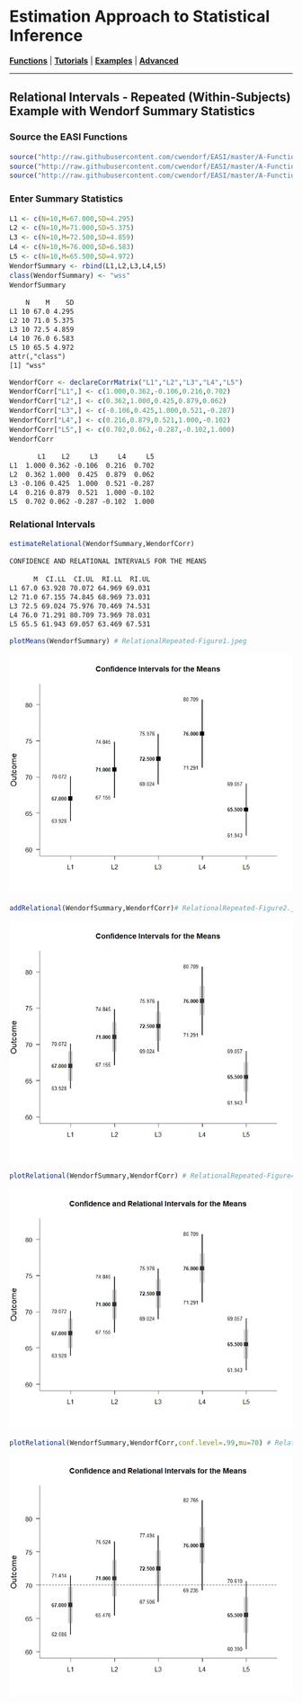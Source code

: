 # Estimation Approach to Statistical Inference

[**Functions**](../../A-Functions) | 
[**Tutorials**](../../B-Tutorials) | 
[**Examples**](../../C-Examples) | 
[**Advanced**](../../D-Advanced)

---

## Relational Intervals - Repeated (Within-Subjects) Example with Wendorf Summary Statistics

### Source the EASI Functions

```r
source("http://raw.githubusercontent.com/cwendorf/EASI/master/A-Functions/EASI-Functions.R")
source("http://raw.githubusercontent.com/cwendorf/EASI/master/A-Functions/EASI-Omnibus-Extension.R")
source("http://raw.githubusercontent.com/cwendorf/EASI/master/A-Functions/EASI-Relational-Extension.R")
```

### Enter Summary Statistics

```r
L1 <- c(N=10,M=67.000,SD=4.295)
L2 <- c(N=10,M=71.000,SD=5.375)
L3 <- c(N=10,M=72.500,SD=4.859)
L4 <- c(N=10,M=76.000,SD=6.583)
L5 <- c(N=10,M=65.500,SD=4.972)
WendorfSummary <- rbind(L1,L2,L3,L4,L5)
class(WendorfSummary) <- "wss"
WendorfSummary
```
```
    N    M    SD
L1 10 67.0 4.295
L2 10 71.0 5.375
L3 10 72.5 4.859
L4 10 76.0 6.583
L5 10 65.5 4.972
attr(,"class")
[1] "wss"
```

```r
WendorfCorr <- declareCorrMatrix("L1","L2","L3","L4","L5")
WendorfCorr["L1",] <- c(1.000,0.362,-0.106,0.216,0.702)
WendorfCorr["L2",] <- c(0.362,1.000,0.425,0.879,0.062)
WendorfCorr["L3",] <- c(-0.106,0.425,1.000,0.521,-0.287)
WendorfCorr["L4",] <- c(0.216,0.879,0.521,1.000,-0.102)
WendorfCorr["L5",] <- c(0.702,0.062,-0.287,-0.102,1.000)
WendorfCorr
```
```
       L1    L2     L3     L4     L5
L1  1.000 0.362 -0.106  0.216  0.702
L2  0.362 1.000  0.425  0.879  0.062
L3 -0.106 0.425  1.000  0.521 -0.287
L4  0.216 0.879  0.521  1.000 -0.102
L5  0.702 0.062 -0.287 -0.102  1.000
```

### Relational Intervals

```r
estimateRelational(WendorfSummary,WendorfCorr)
```
```
CONFIDENCE AND RELATIONAL INTERVALS FOR THE MEANS

      M  CI.LL  CI.UL  RI.LL  RI.UL
L1 67.0 63.928 70.072 64.969 69.031
L2 71.0 67.155 74.845 68.969 73.031
L3 72.5 69.024 75.976 70.469 74.531
L4 76.0 71.291 80.709 73.969 78.031
L5 65.5 61.943 69.057 63.469 67.531
```

```r
plotMeans(WendorfSummary) # RelationalRepeated-Figure1.jpeg
```
<kbd><img src="RelationalRepeated-Figure1.jpeg"></kbd>
```r
addRelational(WendorfSummary,WendorfCorr)# RelationalRepeated-Figure2.jpeg
```
<kbd><img src="RelationalRepeated-Figure2.jpeg"></kbd>
```r
plotRelational(WendorfSummary,WendorfCorr) # RelationalRepeated-Figure4.jpeg
```
<kbd><img src="RelationalRepeated-Figure4.jpeg"></kbd>
```r
plotRelational(WendorfSummary,WendorfCorr,conf.level=.99,mu=70) # RelationalRepeated-Figure5.jpeg
```
<kbd><img src="RelationalRepeated-Figure5.jpeg"></kbd>
